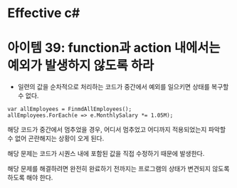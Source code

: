 # Effective c# 

# 아이템 39: function과 action 내에서는 예외가 발생하지 않도록 하라

- 일련의 값을 순차적으로 처리하는 코드가 중간에서 예외를 일으키면 상태를 복구할 수 없다.

```
var allEmployees = FinmdAllEmployees();
allEmployees.ForEach(e => e.MonthlySalary *= 1.05M);
```

해당 코드가 중간에서 멈추었을 경우, 어디서 멈추었고 어디까지 적용되었는지 파악할 수 없어 곤란해지는 상황이 오게 된다.

해당 문제는 코드가 시퀀스 내에 포함된 값을 직접 수정하기 때문에 발생한다.

해당 문제를 해결하려면 완전히 완료하기 전까지는 프로그램의 상태가 변견되지 않도록 하도록 해야 한다.
